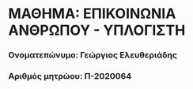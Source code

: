 # ΜΑΘΗΜΑ: ΕΠΙΚΟΙΝΩΝΙΑ ΑΝΘΡΩΠΟΥ - ΥΠΛΟΓΙΣΤΗ

### Ονοματεπώνυμο: Γεώργιος Ελευθεριάδης 
### Αριθμός μητρώου: Π-2020064

